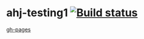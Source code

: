 # ahj-testing1 [![Build status](https://ci.appveyor.com/api/projects/status/9dhah559o93hkdqb/branch/main?svg=true)](https://ci.appveyor.com/project/barsich/ahj-testing/branch/main)
[gh-pages](https://barsich.github.io/ahj-testing/)